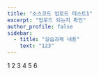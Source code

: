 ```yaml
---
title: "소스코드 업로드 테스트1"
excerpt: "업로드 되는지 확인"
author_profile: false
sidebar:
  - title: "실습과제 내용"
    text: "123"
---
```

<script src="https://gist.github.com/nyj001012/f19b2c9d25cf3dc7365e189ca5b7b023.js"></script>

1
2
3
4
5
6
